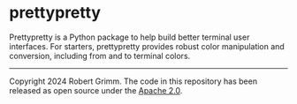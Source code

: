 # prettypretty

Prettypretty is a Python package to help build better terminal user interfaces.
For starters, prettypretty provides robust color manipulation and conversion,
including from and to terminal colors.

---

Copyright 2024 Robert Grimm. The code in this repository has been released as
open source under the [Apache 2.0](LICENSE).
